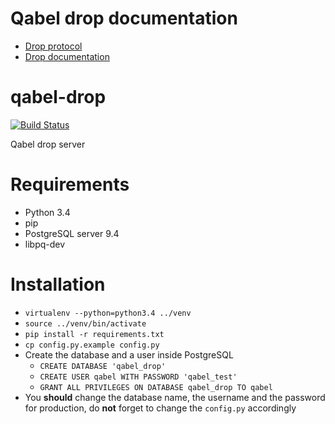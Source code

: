 # Qabel drop documentation
* [Drop protocol](https://qabel.github.io/docs/Qabel-Protocol-Drop/)
* [Drop documentation](https://qabel.github.io/docs/Components-Drop/)

# qabel-drop

[![Build Status](https://jenkins.prae.me/job/qabel-drop-nightly/badge/icon)](https://jenkins.prae.me/job/qabel-drop-nightly/)

Qabel drop server
# Requirements
* Python 3.4
* pip
* PostgreSQL server 9.4
* libpq-dev

# Installation
* `virtualenv --python=python3.4 ../venv`
* `source ../venv/bin/activate`
* `pip install -r requirements.txt`
* `cp config.py.example config.py`
* Create the database and a user inside PostgreSQL
  * `CREATE DATABASE 'qabel_drop'`
  * `CREATE USER qabel WITH PASSWORD 'qabel_test'`
  * `GRANT ALL PRIVILEGES ON DATABASE qabel_drop TO qabel`
* You **should** change the database name, the username and the password for production, do **not** forget to change the `config.py` accordingly
